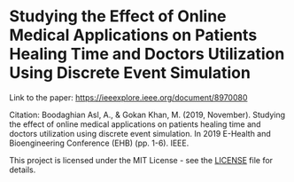 # Studying the Effect of Online Medical Applications on Patients Healing Time and Doctors Utilization Using Discrete Event Simulation
Link to the paper: https://ieeexplore.ieee.org/document/8970080 

Citation: Boodaghian Asl, A., & Gokan Khan, M. (2019, November). Studying the effect of online medical applications on patients healing time and doctors utilization using discrete event simulation. In 2019 E-Health and Bioengineering Conference (EHB) (pp. 1-6). IEEE.

This project is licensed under the MIT License - see the [LICENSE](./LICENSE) file for details.


